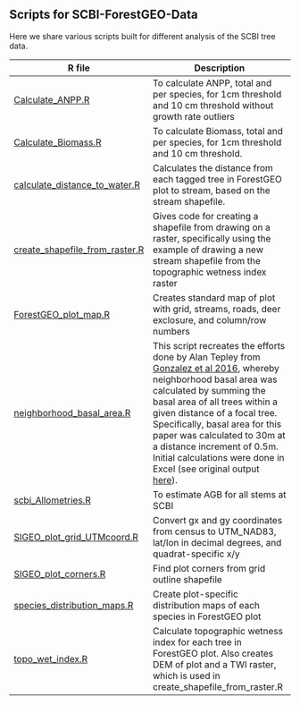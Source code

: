 ## Scripts for SCBI-ForestGEO-Data

Here we share various scripts built for different analysis of the SCBI tree data. 


|R file	|Description |
|---|---|
| [Calculate_ANPP.R](https://github.com/SCBI-ForestGEO/SCBI-ForestGEO-Data/blob/master/R_scripts/Calculate_ANPP.R)| To calculate ANPP, total and per species, for 1cm threshold and 10 cm threshold without growth rate outliers|
| [Calculate_Biomass.R](https://github.com/SCBI-ForestGEO/SCBI-ForestGEO-Data/blob/master/R_scripts/Calculate_Biomass.R)| To calculate Biomass, total and per species, for 1cm threshold and 10 cm threshold.|
| [calculate_distance_to_water.R](https://github.com/SCBI-ForestGEO/SCBI-ForestGEO-Data/blob/master/R_scripts/calculate_distance_to_water.R)| Calculates the distance from each tagged tree in ForestGEO plot to stream, based on the stream shapefile.|
| [create_shapefile_from_raster.R](https://github.com/SCBI-ForestGEO/SCBI-ForestGEO-Data/blob/master/R_scripts/create_shapefile_from_raster.R) | Gives code for creating a shapefile from drawing on a raster, specifically using the example of drawing a new stream shapefile from the topographic wetness index raster|
| [ForestGEO_plot_map.R](https://github.com/SCBI-ForestGEO/SCBI-ForestGEO-Data/blob/master/R_scripts/ForestGEO_plot_map.R) | Creates standard map of plot with grid, streams, roads, deer exclosure, and column/row numbers |
|	[neighborhood_basal_area.R](https://github.com/SCBI-ForestGEO/SCBI-ForestGEO-Data/blob/master/R_scripts/neighborhood_basal_area.R)| This script recreates the efforts done by Alan Tepley from [Gonzalez et al 2016](https://esajournals.onlinelibrary.wiley.com/doi/epdf/10.1002/ecs2.1595), whereby neighborhood basal area was calculated by summing the basal area of all trees within a given distance of a focal tree. Specifically, basal area for this paper was calculated to 30m at a distance increment of 0.5m. Initial calculations were done in Excel (see original output [here](https://github.com/SCBI-ForestGEO/SCBI-ForestGEO-Data/tree/master/tree_dimensions/tree_crowns)). |
| [scbi_Allometries.R](https://github.com/SCBI-ForestGEO/SCBI-ForestGEO-Data/blob/master/R_scripts/scbi_Allometries.R)|To estimate AGB for all stems at SCBI| 
| [SIGEO_plot_grid_UTMcoord.R](https://github.com/SCBI-ForestGEO/SCBI-ForestGEO-Data/blob/master/R_scripts/SIGEO_plot_grid_UTMcoord.R) | Convert gx and gy coordinates from census to UTM_NAD83, lat/lon in decimal degrees, and quadrat-specific x/y |
| [SIGEO_plot_corners.R](https://github.com/SCBI-ForestGEO/SCBI-ForestGEO-Data/blob/master/R_scripts/SIGEO_plot_gridcorners.R) | Find plot corners from grid outline shapefile |
| [species_distribution_maps.R](https://github.com/SCBI-ForestGEO/SCBI-ForestGEO-Data/blob/master/R_scripts/species_distribution_maps.R) | Create plot-specific distribution maps of each species in ForestGEO plot |
| [topo_wet_index.R](https://github.com/SCBI-ForestGEO/SCBI-ForestGEO-Data/blob/master/R_scripts/topo_wet_index.R) | Calculate topographic wetness index for each tree in ForestGEO plot. Also creates DEM of plot and a TWI raster, which is used in create_shapefile_from_raster.R|
